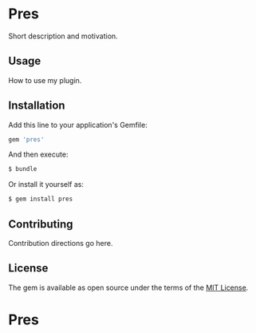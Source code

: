 # Pres
Short description and motivation.

## Usage
How to use my plugin.

## Installation
Add this line to your application's Gemfile:

```ruby
gem 'pres'
```

And then execute:
```bash
$ bundle
```

Or install it yourself as:
```bash
$ gem install pres
```

## Contributing
Contribution directions go here.

## License
The gem is available as open source under the terms of the [MIT License](https://opensource.org/licenses/MIT).
# Pres
